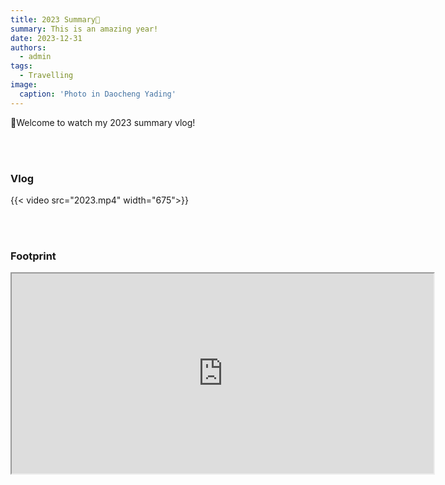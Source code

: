 ```yaml
---
title: 2023 Summary👋
summary: This is an amazing year! 
date: 2023-12-31
authors:
  - admin
tags:
  - Travelling
image:
  caption: 'Photo in Daocheng Yading'
---
```


🍻Welcome to watch my 2023 summary vlog! <br />

<br />
<br />

### Vlog
 {{< video src="2023.mp4" width="675">}}

<br />
<br />

### Footprint

<iframe src="https://www.google.com/maps/d/u/0/embed?mid=12l1sRBeYYEo8np0AnvRF7X2CwRiJIRg&ehbc=2E312F" width="675" height="320"></iframe>

